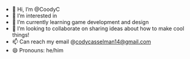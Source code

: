 - 👋 Hi, I’m @CoodyC
- 👀 I’m interested in 
- 🌱 I’m currently learning game development and design
- 💞️ I’m looking to collaborate on sharing ideas about how to make cool things!
- 📫 Can reach my email @codycasselman14@gmail.com
- 😄 Pronouns: he/him

